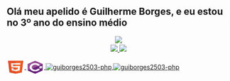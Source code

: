 

<!--
**guiborges2503/guiborges2503** is a ✨ _special_ ✨ repository because its `README.md` (this file) appears on your GitHub profile.

Here are some ideas to get you started:

- 🔭 I’m currently working on ...
- 🌱 I’m currently learning ...
- 👯 I’m looking to collaborate on ...
- 🤔 I’m looking for help with ...
- 💬 Ask me about ...
- 📫 How to reach me: ...
- 😄 Pronouns: ...
- ⚡ Fun fact: ...
-->

## Olá meu apelido é Guilherme Borges, e eu estou no 3º ano do ensino médio
 
<div align="center">
  <a href="https://github.com/guiborges2503">
  <img height="200em" src="http://github-readme-streak-stats.herokuapp.com?user=guiborges2503&theme=gotham"/> <br>
  <img height="150em" src="https://github-readme-stats.vercel.app/api?username=guiborges2503&show_icons=true&theme=gotham&include_all_commits=true&count_private=true"/>
  <img height="150em" src="https://github-readme-stats.vercel.app/api/top-langs/?username=guiborges2503&layout=compact&langs_count=7&theme=gotham&bg_color=#071a16"/>
</div>
   
  
  <div style="display: inline_block"><br>
  <img align="center" alt="guiborges2503-HTML" height="30" width="40" src="https://raw.githubusercontent.com/devicons/devicon/master/icons/html5/html5-original.svg">
  <img align="center" alt="guiborges2503-Csharp" height="30" width="40" src="https://raw.githubusercontent.com/devicons/devicon/master/icons/csharp/csharp-original.svg">
  <img align="center" alt="guiborges2503-php" height="30" width="40" src="https://cdn.jsdelivr.net/gh/devicons/devicon/icons/php/php-plain.svg" />
  <img align="center" alt="guiborges2503-php" height="30" width="40" src="https://cdn.jsdelivr.net/gh/devicons/devicon/icons/css3/css3-original.svg" />
</div>

## 
  
  
  
